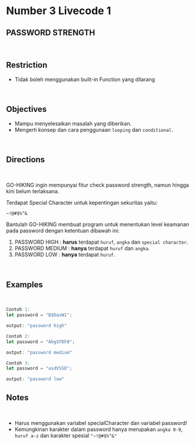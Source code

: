 # Number 3 Livecode 1

## **PASSWORD STRENGTH**

<br>

## Restriction
- Tidak boleh menggunakan built-in Function yang dilarang

<br>

## Objectives
- Mampu menyelesaikan masalah yang diberikan.
- Mengerti konsep dan cara penggunaan `looping` dan `conditional`.

<br>

## Directions

<br>

GO-HIKING ingin mempunyai fitur check password strength, namun hingga kini belum terlaksana.

Terdapat Special Character untuk kepentingan sekuritas yaitu: 
```
~!@#$%^&
```
Bantulah GO-HIKING membuat program untuk menentukan level keamanan pada password dengan ketentuan dibawah ini:

1. PASSWORD HIGH : **harus** terdapat `huruf`, `angka` dan `special character`.
2. PASSWORD MEDIUM : **hanya** terdapat `huruf` dan `angka`.
3. PASSWORD LOW : **hanya** terdapat `huruf`.

<br>

## Examples

<br>

```js
Contoh 1:
let password = "B$DasW1";

output: "password high"

Contoh 2:
let password = "AbgSFDF0";

output: "password medium"

Contoh 3:
let password = "asdVSSD";

output: "password low"
```

## Notes

<br>

- Harus menggunakan variabel specialCharacter dan variabel password!
- Kemungkinan karakter dalam password hanya merupakan `angka 0-9`, `huruf a-z` dan karakter spesial `"~!@#$%^&"`
